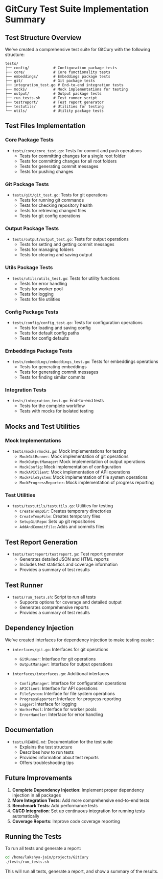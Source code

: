 # GitCury Test Suite Implementation Summary

## Test Structure Overview

We've created a comprehensive test suite for GitCury with the following structure:

```
tests/
├── config/           # Configuration package tests
├── core/             # Core functionality tests
├── embeddings/       # Embeddings package tests
├── git/              # Git package tests
├── integration_test.go # End-to-end integration tests
├── mocks/            # Mock implementations for testing
├── output/           # Output package tests
├── run_tests.sh      # Test runner script
├── testreport/       # Test report generator
├── testutils/        # Utilities for testing
└── utils/            # Utility package tests
```

## Test Files Implementation

### Core Package Tests
- `tests/core/core_test.go`: Tests for commit and push operations
  - Tests for committing changes for a single root folder
  - Tests for committing changes for all root folders
  - Tests for generating commit messages
  - Tests for pushing changes

### Git Package Tests
- `tests/git/git_test.go`: Tests for git operations
  - Tests for running git commands
  - Tests for checking repository health
  - Tests for retrieving changed files
  - Tests for git config operations

### Output Package Tests
- `tests/output/output_test.go`: Tests for output operations
  - Tests for setting and getting commit messages
  - Tests for managing folders
  - Tests for clearing and saving output

### Utils Package Tests
- `tests/utils/utils_test.go`: Tests for utility functions
  - Tests for error handling
  - Tests for worker pool
  - Tests for logging
  - Tests for file utilities

### Config Package Tests
- `tests/config/config_test.go`: Tests for configuration operations
  - Tests for loading and saving config
  - Tests for default config paths
  - Tests for config defaults

### Embeddings Package Tests
- `tests/embeddings/embeddings_test.go`: Tests for embeddings operations
  - Tests for generating embeddings
  - Tests for generating commit messages
  - Tests for finding similar commits

### Integration Tests
- `tests/integration_test.go`: End-to-end tests
  - Tests for the complete workflow
  - Tests with mocks for isolated testing

## Mocks and Test Utilities

### Mock Implementations
- `tests/mocks/mocks.go`: Mock implementations for testing
  - `MockGitRunner`: Mock implementation of git operations
  - `MockOutputManager`: Mock implementation of output operations
  - `MockConfig`: Mock implementation of configuration
  - `MockAPIClient`: Mock implementation of API operations
  - `MockFileSystem`: Mock implementation of file system operations
  - `MockProgressReporter`: Mock implementation of progress reporting

### Test Utilities
- `tests/testutils/testutils.go`: Utilities for testing
  - `CreateTempDir`: Creates temporary directories
  - `CreateTempFile`: Creates temporary files
  - `SetupGitRepo`: Sets up git repositories
  - `AddAndCommitFile`: Adds and commits files

## Test Report Generation

- `tests/testreport/testreport.go`: Test report generator
  - Generates detailed JSON and HTML reports
  - Includes test statistics and coverage information
  - Provides a summary of test results

## Test Runner

- `tests/run_tests.sh`: Script to run all tests
  - Supports options for coverage and detailed output
  - Generates comprehensive reports
  - Provides a summary of test results

## Dependency Injection

We've created interfaces for dependency injection to make testing easier:

- `interfaces/git.go`: Interfaces for git operations
  - `GitRunner`: Interface for git operations
  - `OutputManager`: Interface for output operations

- `interfaces/interfaces.go`: Additional interfaces
  - `ConfigManager`: Interface for configuration operations
  - `APIClient`: Interface for API operations
  - `FileSystem`: Interface for file system operations
  - `ProgressReporter`: Interface for progress reporting
  - `Logger`: Interface for logging
  - `WorkerPool`: Interface for worker pools
  - `ErrorHandler`: Interface for error handling

## Documentation

- `tests/README.md`: Documentation for the test suite
  - Explains the test structure
  - Describes how to run tests
  - Provides information about test reports
  - Offers troubleshooting tips

## Future Improvements

1. **Complete Dependency Injection**: Implement proper dependency injection in all packages
2. **More Integration Tests**: Add more comprehensive end-to-end tests
3. **Benchmark Tests**: Add performance tests
4. **CI/CD Integration**: Set up continuous integration for running tests automatically
5. **Coverage Reports**: Improve code coverage reporting

## Running the Tests

To run all tests and generate a report:

```bash
cd /home/lakshya-jain/projects/GitCury
./tests/run_tests.sh
```

This will run all tests, generate a report, and show a summary of the results.
